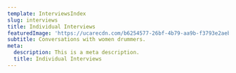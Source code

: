 ```yaml
---
template: InterviewsIndex
slug: interviews
title: Individual Interviews
featuredImage: 'https://ucarecdn.com/b6254577-26bf-4b79-aa9b-f3793e2aebdc/'
subtitle: Conversations with women drummers.
meta:
  description: This is a meta description.
  title: Individual Interviews
---
```

